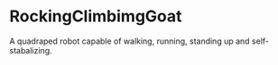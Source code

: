 # RockingClimbimgGoat
A quadraped robot capable of walking, running, standing up and self-stabalizing.
